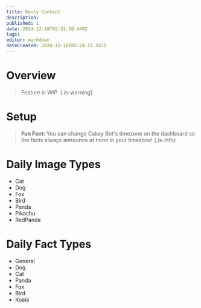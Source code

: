 ```yaml
---
title: Daily Content
description: 
published: 1
date: 2024-12-18T02:31:18.449Z
tags: 
editor: markdown
dateCreated: 2024-12-18T02:24:11.247Z
---
```


# Overview
> Feature is WIP.
{.is-warning}

# Setup

> **Fun Fact:** You can change Cakey Bot's timezone on the dashboard so the facts always announce at noon in your timezone!
{.is-info}

# Daily Image Types
* Cat
* Dog
* Fox
* Bird
* Panda
* Pikachu
* RedPanda

# Daily Fact Types
* General
* Dog
* Cat
* Panda
* Fox
* Bird
* Koala